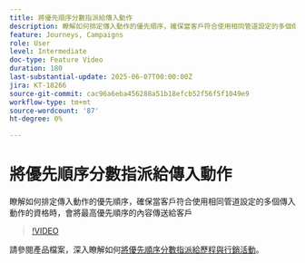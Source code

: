 ```yaml
---
title: 將優先順序分數指派給傳入動作
description: 瞭解如何排定傳入動作的優先順序，確保當客戶符合使用相同管道設定的多個傳入動作的資格時，會將最高優先順序的內容傳送給客戶
feature: Journeys, Campaigns
role: User
level: Intermediate
doc-type: Feature Video
duration: 180
last-substantial-update: 2025-06-07T00:00:00Z
jira: KT-18266
source-git-commit: cac96a6eba456288a51b18efcb52f56f5f1049e9
workflow-type: tm+mt
source-wordcount: '87'
ht-degree: 0%

---
```



# 將優先順序分數指派給傳入動作

瞭解如何排定傳入動作的優先順序，確保當客戶符合使用相同管道設定的多個傳入動作的資格時，會將最高優先順序的內容傳送給客戶

>[!VIDEO](https://video.tv.adobe.com/v/3435529/?learn=on&enablevpops)

請參閱產品檔案，深入瞭解如何[將優先順序分數指派給歷程與行銷活動](https://experienceleague.adobe.com/zh-hant/docs/journey-optimizer/using/conflict-prioritization/priority-scores)。
